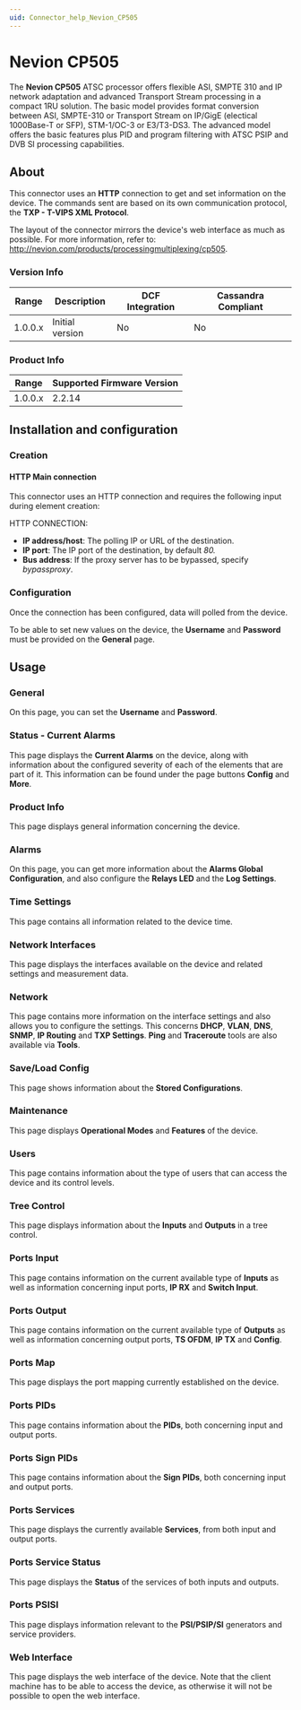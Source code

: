 ```yaml
---
uid: Connector_help_Nevion_CP505
---
```


# Nevion CP505

The **Nevion CP505** ATSC processor offers flexible ASI, SMPTE 310 and IP network adaptation and advanced Transport Stream processing in a compact 1RU solution. The basic model provides format conversion between ASI, SMPTE-310 or Transport Stream on IP/GigE (electical 1000Base-T or SFP), STM-1/OC-3 or E3/T3-DS3. The advanced model offers the basic features plus PID and program filtering with ATSC PSIP and DVB SI processing capabilities.

## About

This connector uses an **HTTP** connection to get and set information on the device. The commands sent are based on its own communication protocol, the **TXP - T-VIPS XML Protocol**.

The layout of the connector mirrors the device's web interface as much as possible. For more information, refer to: <http://nevion.com/products/processingmultiplexing/cp505>.

### Version Info

| **Range** | **Description** | **DCF Integration** | **Cassandra Compliant** |
|------------------|-----------------|---------------------|-------------------------|
| 1.0.0.x          | Initial version | No                  | No                      |

### Product Info

| Range | Supported Firmware Version |
|------------------|-----------------------------|
| 1.0.0.x          | 2.2.14                      |

## Installation and configuration

### Creation

#### HTTP Main connection

This connector uses an HTTP connection and requires the following input during element creation:

HTTP CONNECTION:

- **IP address/host**: The polling IP or URL of the destination.
- **IP port**: The IP port of the destination, by default *80.*
- **Bus address**: If the proxy server has to be bypassed, specify *bypassproxy*.

### Configuration

Once the connection has been configured, data will polled from the device.

To be able to set new values on the device, the **Username** and **Password** must be provided on the **General** page.

## Usage

### General

On this page, you can set the **Username** and **Password**.

### Status - Current Alarms

This page displays the **Current Alarms** on the device, along with information about the configured severity of each of the elements that are part of it. This information can be found under the page buttons **Config** and **More**.

### Product Info

This page displays general information concerning the device.

### Alarms

On this page, you can get more information about the **Alarms Global Configuration**, and also configure the **Relays LED** and the **Log Settings**.

### Time Settings

This page contains all information related to the device time.

### Network Interfaces

This page displays the interfaces available on the device and related settings and measurement data.

### Network

This page contains more information on the interface settings and also allows you to configure the settings. This concerns **DHCP**, **VLAN**, **DNS**, **SNMP**, **IP Routing** and **TXP Settings**. **Ping** and **Traceroute** tools are also available via **Tools**.

### Save/Load Config

This page shows information about the **Stored Configurations**.

### Maintenance

This page displays **Operational Modes** and **Features** of the device.

### Users

This page contains information about the type of users that can access the device and its control levels.

### Tree Control

This page displays information about the **Inputs** and **Outputs** in a tree control.

### Ports Input

This page contains information on the current available type of **Inputs** as well as information concerning input ports, **IP RX** and **Switch Input**.

### Ports Output

This page contains information on the current available type of **Outputs** as well as information concerning output ports, **TS OFDM**, **IP TX** and **Config**.

### Ports Map

This page displays the port mapping currently established on the device.

### Ports PIDs

This page contains information about the **PIDs**, both concerning input and output ports.

### Ports Sign PIDs

This page contains information about the **Sign PIDs**, both concerning input and output ports.

### Ports Services

This page displays the currently available **Services**, from both input and output ports.

### Ports Service Status

This page displays the **Status** of the services of both inputs and outputs.

### Ports PSISI

This page displays information relevant to the **PSI/PSIP/SI** generators and service providers.

### Web Interface

This page displays the web interface of the device. Note that the client machine has to be able to access the device, as otherwise it will not be possible to open the web interface.
